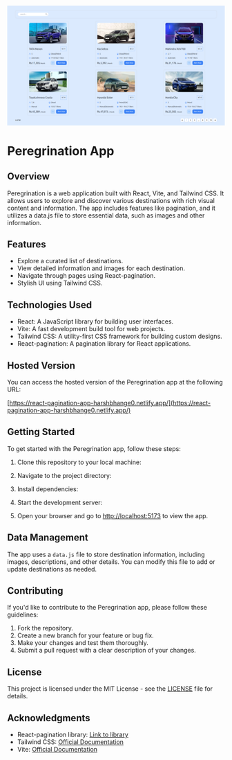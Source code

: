 ![Peregrination App](Screenshot.png)

# Peregrination App

## Overview

Peregrination is a web application built with React, Vite, and Tailwind CSS. It allows users to explore and discover various destinations with rich visual content and information. The app includes features like pagination, and it utilizes a data.js file to store essential data, such as images and other information.

## Features

- Explore a curated list of destinations.
- View detailed information and images for each destination.
- Navigate through pages using React-pagination.
- Stylish UI using Tailwind CSS.

## Technologies Used

- React: A JavaScript library for building user interfaces.
- Vite: A fast development build tool for web projects.
- Tailwind CSS: A utility-first CSS framework for building custom designs.
- React-pagination: A pagination library for React applications.

## Hosted Version

You can access the hosted version of the Peregrination app at the following URL:

[https://react-pagination-app-harshbhange0.netlify.app/](https://react-pagination-app-harshbhange0.netlify.app/)

## Getting Started

To get started with the Peregrination app, follow these steps:

1. Clone this repository to your local machine:

2. Navigate to the project directory:

3. Install dependencies:

4. Start the development server:

5. Open your browser and go to [http://localhost:5173](http://localhost:5173/) to view the app.

## Data Management

The app uses a `data.js` file to store destination information, including images, descriptions, and other details. You can modify this file to add or update destinations as needed.

## Contributing

If you'd like to contribute to the Peregrination app, please follow these guidelines:

1. Fork the repository.
2. Create a new branch for your feature or bug fix.
3. Make your changes and test them thoroughly.
4. Submit a pull request with a clear description of your changes.

## License

This project is licensed under the MIT License - see the [LICENSE](LICENSE) file for details.

## Acknowledgments

- React-pagination library: [Link to library](https://github.com/AdeleD/react-paginate)
- Tailwind CSS: [Official Documentation](https://tailwindcss.com/docs)
- Vite: [Official Documentation](https://vitejs.dev/)
